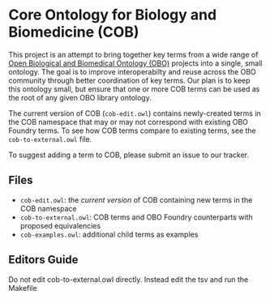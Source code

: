 # Core Ontology for Biology and Biomedicine (COB)

This project is an attempt to bring together key terms from a wide range of [Open Biological and Biomedical Ontology (OBO)](http://obofoundry.org) projects into a single, small ontology. The goal is to improve interoperabilty and reuse across the OBO community through better coordination of key terms. Our plan is to keep this ontology small, but ensure that one or more COB terms can be used as the root of any given OBO library ontology.

The current version of COB (`cob-edit.owl`) contains newly-created terms in the COB namespace that may or may not correspond with existing OBO Foundry terms. To see how COB terms compare to existing terms, see the `cob-to-external.owl` file.

To suggest adding a term to COB, please submit an issue to our tracker.

## Files

- `cob-edit.owl`: the *current version* of COB containing new terms in the COB namespace
- `cob-to-external.owl`: COB terms and OBO Foundry counterparts with proposed equivalencies
- `cob-examples.owl`: additional child terms as examples

## Editors Guide

Do not edit cob-to-external.owl directly. Instead edit the tsv and run the Makefile
